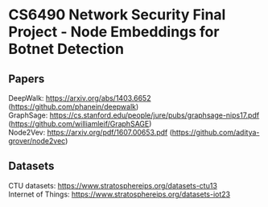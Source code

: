# CS6490 Network Security Final Project - Node Embeddings for Botnet Detection


## Papers
DeepWalk: https://arxiv.org/abs/1403.6652 (https://github.com/phanein/deepwalk)</br>
GraphSage:  https://cs.stanford.edu/people/jure/pubs/graphsage-nips17.pdf (https://github.com/williamleif/GraphSAGE)</br>
Node2Vev: https://arxiv.org/pdf/1607.00653.pdf (https://github.com/aditya-grover/node2vec)</br>

## Datasets

CTU datasets: https://www.stratosphereips.org/datasets-ctu13 </br>
Internet of Things: https://www.stratosphereips.org/datasets-iot23
